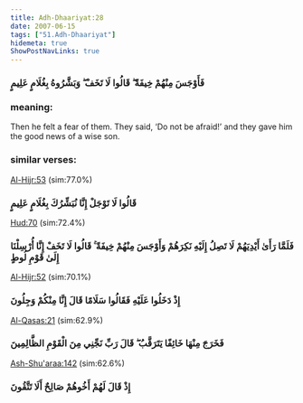 ```yaml
---
title: Adh-Dhaariyat:28
date: 2007-06-15
tags: ["51.Adh-Dhaariyat"]
hidemeta: true 
ShowPostNavLinks: true 
---
```

### فَأَوْجَسَ مِنْهُمْ خِيفَةً ۖ قَالُوا لَا تَخَفْ ۖ وَبَشَّرُوهُ بِغُلَامٍ عَلِيمٍ
### meaning: 
Then he felt a fear of them. They said, ‘Do not be afraid!’ and they gave him the good news of a wise son.
### similar verses: 

[Al-Hijr:53](/15/53) (sim:77.0%)

### قَالُوا لَا تَوْجَلْ إِنَّا نُبَشِّرُكَ بِغُلَامٍ عَلِيمٍ

[Hud:70](/11/70) (sim:72.4%)

### فَلَمَّا رَأَىٰ أَيْدِيَهُمْ لَا تَصِلُ إِلَيْهِ نَكِرَهُمْ وَأَوْجَسَ مِنْهُمْ خِيفَةً ۚ قَالُوا لَا تَخَفْ إِنَّا أُرْسِلْنَا إِلَىٰ قَوْمِ لُوطٍ

[Al-Hijr:52](/15/52) (sim:70.1%)

### إِذْ دَخَلُوا عَلَيْهِ فَقَالُوا سَلَامًا قَالَ إِنَّا مِنْكُمْ وَجِلُونَ

[Al-Qasas:21](/28/21) (sim:62.9%)

### فَخَرَجَ مِنْهَا خَائِفًا يَتَرَقَّبُ ۖ قَالَ رَبِّ نَجِّنِي مِنَ الْقَوْمِ الظَّالِمِينَ

[Ash-Shu'araa:142](/26/142) (sim:62.6%)

### إِذْ قَالَ لَهُمْ أَخُوهُمْ صَالِحٌ أَلَا تَتَّقُونَ
